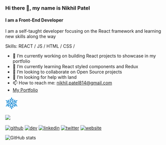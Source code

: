 ### Hi there 👋, my name is Nikhil Patel
#### I am a Front-End Developer
I am a self-taught developer focusing on the React framework and learning new skills along the way

Skills: REACT / JS / HTML / CSS / 

- 🔭 I’m currently working on building React projects to showcase in my portfolio 
- 🌱 I’m currently learning React styled components and Redux 
- 👯 I’m looking to collaborate on Open Source projects 
- 🤔 I’m looking for help with land 
- 📫 How to reach me: nikhil.patel814@gmail.com 
- [My Portfolio](https://www.nikhilpatel.tech)

<a href='https://archiveprogram.github.com/'><img src='https://raw.githubusercontent.com/acervenky/animated-github-badges/master/assets/acbadge.gif' width='40' height='40'></a>

<img src="https://media.giphy.com/media/1KrM2hhDN3dgk/giphy.gif"/>


[<img src='https://cdn.jsdelivr.net/npm/simple-icons@3.0.1/icons/github.svg' alt='github' height='40'>](https://github.com/nikhilpatel87)  [<img src='https://cdn.jsdelivr.net/npm/simple-icons@3.0.1/icons/dev-dot-to.svg' alt='dev' height='40'>](https://dev.to/nikhil_p)  [<img src='https://cdn.jsdelivr.net/npm/simple-icons@3.0.1/icons/linkedin.svg' alt='linkedin' height='40'>](https://www.linkedin.com/in/nikhilpatel87/)  [<img src='https://cdn.jsdelivr.net/npm/simple-icons@3.0.1/icons/twitter.svg' alt='twitter' height='40'>](https://twitter.com/nikhil_p)  [<img src='https://cdn.jsdelivr.net/npm/simple-icons@3.0.1/icons/icloud.svg' alt='website' height='40'>](https://www.nikhilpatel.tech)  

![GitHub stats](https://github-readme-stats.vercel.app/api?username=nikhilpatel87&show_icons=true)  



